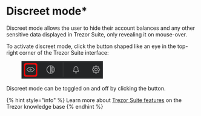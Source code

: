 # Discreet mode\*

Discreet mode allows the user to hide their account balances and any other sensitive data displayed in Trezor Suite, only revealing it on mouse-over.

To activate discreet mode, click the button shaped like an eye in the top-right corner of the Trezor Suite interface:

<figure><img src="../.gitbook/assets/Discreet-not_enabled_highlight_crop.png" alt=""><figcaption></figcaption></figure>

Discreet mode can be toggled on and off by clicking the button.

{% hint style="info" %}
Learn more about [Trezor Suite features](https://trezor.io/learn/a/get-to-know-the-trezor-suite-app) on the Trezor knowledge base
{% endhint %}
